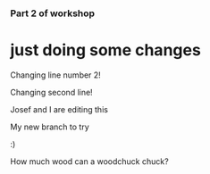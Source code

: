 ### Part 2 of workshop

just doing some changes
=======


Changing line number 2!

Changing second line!


Josef and I are editing this

My new branch to try

:) 

How much wood can a woodchuck chuck?


